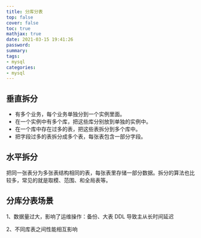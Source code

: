 ```yaml
---
title: 分库分表
top: false
cover: false
toc: true
mathjax: true
date: 2021-03-15 19:41:26
password:
summary:
tags:
- mysql
categories:
- mysql
---
```


## 垂直拆分

- 有多个业务，每个业务单独分到一个实例里面。
- 在一个实例中有多个库，把这些库分别放到单独的实例中。
- 在一个库中存在过多的表，把这些表拆分到多个库中。
- 把字段过多的表拆分成多个表，每张表包含一部分字段。



## 水平拆分

把同一张表分为多张表结构相同的表，每张表里存储一部分数据。拆分的算法也比较多，常见的就是取模、范围、和全局表等。

## 分库分表场景

1、数据量过大，影响了运维操作：备份、大表 DDL 导致主从长时间延迟

2、不同库表之间性能相互影响

